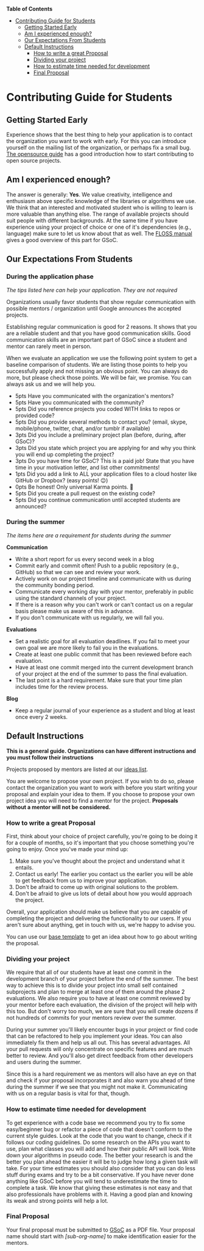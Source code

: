 <!-- markdown-toc start - Don't edit this section. Run M-x markdown-toc-generate-toc again -->
**Table of Contents**

- [Contributing Guide for Students](#contributing-guide-for-students)
    - [Getting Started Early](#getting-started-early)
    - [Am I experienced enough?](#am-i-experienced-enough)
    - [Our Expectations From Students](#our-expectations-from-students)
    - [Default Instructions](#default-instructions)
        - [How to write a great Proposal](#how-to-write-a-great-proposal)
        - [Dividing your project](#dividing-your-project)
        - [How to estimate time needed for development](#how-to-estimate-time-needed-for-development)
        - [Final Proposal](#final-proposal)

<!-- markdown-toc end -->


# Contributing Guide for Students

## Getting Started Early

Experience shows that the best thing to help your application is to contact the
organization you want to work with early. For this you can introduce yourself on
the mailing list of the organization, or perhaps fix a small
bug. [The opensource guide](https://opensource.guide/how-to-contribute/) has a
good introduction how to start contributing to open source projects.

## Am I experienced enough?

The answer is generally: **Yes**. We value creativity, intelligence and
enthusiasm above specific knowledge of the libraries or algorithms we use. We
think that an interested and motivated student who is willing to learn is more
valuable than anything else. The range of available projects should suit people
with different backgrounds. At the same time if you have experience using your
project of choice or one of it's dependencies (e.g., language) make sure to let
us know about that as
well.
The [FLOSS manual](http://write.flossmanuals.net/gsocstudentguide/am-i-good-enough/)
gives a good overview of this part for GSoC.

## Our Expectations From Students

### During the application phase

*The tips listed here can help your application. They are not required*

Organizations usually favor students that show regular communication with
possible mentors / organization until Google announces the accepted projects.

Establishing regular communication is good for 2 reasons. It shows that you
are a reliable student and that you have good communication skills. Good
communication skills are an important part of GSoC since a student and mentor
can rarely meet in person.

When we evaluate an application we use the following point system to get a
baseline comparison of students. We are listing those points to help you
successfully apply and not missing an obvious point. You can always do more, but
please check those points. We will be fair, we promise. You can always ask us
and we will help you.

- 5pts Have you communicated with the organization's mentors?
- 5pts Have you communicated with the community?
- 5pts Did you reference projects you coded WITH links to repos or provided code?
- 5pts Did you provide several methods to contact you? (email, skype, mobile/phone, twitter, chat, and/or tumblr if available)
- 3pts Did you include a preliminary project plan (before, during, after GSoC)?
- 3pts Did you state which project you are applying for and why you think you will end up completing the project?
- 3pts Do you have time for GSoC? This is a paid job! State that you have time in your motivation letter, and list other commitments!
- 1pts Did you add a link to ALL your application files to a cloud hoster like GitHub or Dropbox? (easy points! 😉)
- 0pts Be honest! Only universal Karma points. 🙂
- 5pts Did you create a pull request on the existing code?
- 5pts Did you continue communication until accepted students are announced?

### During the summer

*The items here are a requirement for students during the summer*

**Communication**

- Write a short report for us every second week in a blog
- Commit early and commit often! Push to a public repository (e.g., GitHub) so
  that we can see and review your work.
- Actively work on our project timeline and communicate with us during the
  community bonding period.
- Communicate every working day with your mentor, preferably in public using the
  standard channels of your project.
- If there is a reason why you can't work or can't contact us on a regular basis
  please make us aware of this in advance.
- If you don't communicate with us regularly, we will fail you.

**Evaluations**

- Set a realistic goal for all evaluation deadlines. If you fail to meet your
  own goal we are more likely to fail you in the evaluations.
- Create at least one public commit that has been reviewed before each
  evaluation.
- Have at least one commit merged into the current development branch of your
  project at the end of the summer to pass the final evaluation.
- The last point is a hard requirement. Make sure that your time plan includes
  time for the review process.

**Blog**

- Keep a regular journal of your experience as a student and blog at least once
  every 2 weeks.

## Default Instructions

**This is a general guide. Organizations can have different instructions and you
must follow their instructions**

Projects proposed by mentors are listed at our [ideas list][IL].

You are welcome to propose your own project. If you wish to do so, please
contact the organization you want to work with before you start writing your
proposal and explain your idea to them. If you choose to propose your own
project idea you will need to find a mentor for the project. **Proposals without
a mentor will not be considered.**

### How to write a great Proposal

First, think about your choice of project carefully, you're going to be doing
it for a couple of months, so it's important that you choose something you're
going to enjoy. Once you've made your mind up:

1. Make sure you've thought about the project and understand what it entails.
2. Contact us early! The earlier you contact us the earlier you will be able to
   get feedback from us to improve your application.
3. Don't be afraid to come up with original solutions to the problem.
4. Don't be afraid to give us lots of detail about how you would approach the
   project.

Overall, your application should make us believe that you are capable of
completing the project and delivering the functionality to our users. If you
aren't sure about anything, get in touch with us, we're happy to advise you.

You can use our [base template](https://github.com/numfocus/gsoc/blob/master/templates/proposal.md) to get an idea about how to go about writing the proposal.

### Dividing your project

We require that all of our students have at least one commit in the development
branch of your project before the end of the summer. The best way to achieve
this is to divide your project into small self contained subprojects and plan to
merge at least one of them around the phase 2 evaluations. We also require you
to have at least one commit reviewed by your mentor before each evaluation, the
division of the project will help with this too. But don't worry too much, we are
sure that you will create dozens if not hundreds of commits for your mentors
review over the summer.

During your summer you'll likely encounter bugs in your project or find code
that can be refactored to help you implement your ideas. You can also
immediately fix them and help us all out. This has several advantages. All your
pull requests will only concentrate on specific features and are much better to
review. And you'll also get direct feedback from other developers and users
during the summer.

Since this is a hard requirement we as mentors will also have an eye on that and
check if your proposal incorporates it and also warn you ahead of time during
the summer if we see that you might not make it. Communicating with us on a
regular basis is vital for that, though.

### How to estimate time needed for development

To get experience with a code base we recommend you try to fix some
easy/beginner bug or refactor a piece of code that doesn't conform to the
current style guides. Look at the code that you want to change, check if it
follows our coding guidelines. Do some research on the APIs you want to use,
plan what classes you will add and how their public API will look. Write down
your algorithms in pseudo code. The better your research is and the better you
plan ahead the easier it will be to judge how long a given task will take. For
your time estimates you should also consider that you can do less stuff during
exams and try to be a bit conservative. If you have never done anything like
GSoC before you will tend to underestimate the time to complete a task. We know
that giving these estimates is not easy and that also professionals have
problems with it. Having a good plan and knowing its weak and strong points will
help a lot.

### Final Proposal

Your final proposal must be submitted to [GSoC](http://summerofcode.withgoogle.com) as
a PDF file. Your proposal name should start with *[sub-org-name]* to make
identification easier for the mentors.


[IL]: 2022/ideas-list.md
[issues]: https://github.com/numfocus/gsoc/issues
[GSoC]: http://summerofcode.withgoogle.com/
[ML]: organization/team.md

